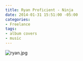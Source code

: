 ```yaml
---
title: Ryan Proficient - Ninja
date: 2014-01-31 15:51:00 -05:00
categories:
- Freelance
tags:
- album covers
- music
---
```


![ryan.jpg](/uploads/ryan.jpg)